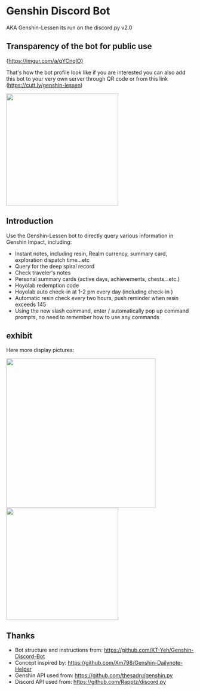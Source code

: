 # Genshin Discord Bot 
AKA Genshin-Lessen its run on the discord.py v2.0

## Transparency of the bot for public use 

{https://imgur.com/a/qYCnqIO}
<!-- <img src="https://imgur.com/a/qYCnqIO" width="300"/> -->

That's how the bot profile look like if you are interested you can also add this bot to your very own server
through QR code or from this link (https://cutt.ly/genshin-lessen)

<img src="https://imgur.com/a/UibzUmy" width="300"/>


## Introduction
Use the Genshin-Lessen bot to directly query various information in Genshin Impact, including:
- Instant notes, including resin, Realm currency, summary card, exploration dispatch time...etc
- Query for the deep spiral record
- Check traveler's notes
- Personal summary cards (active days, achievements, chests...etc.)
- Hoyolab redemption code
- Hoyolab auto check-in at 1-2 pm every day (including check-in )
- Automatic resin check every two hours, push reminder when resin exceeds 145
- Using the new slash command, enter / automatically pop up command prompts, no need to remember how to use any commands


## exhibit
Here more display pictures:

<img src="https://imgur.com/a/WwXUvO3" width="400"/> <img src="https://imgur.com/a/XbfJXwe" width="300" />

## Thanks
- Bot structure and instructions from: https://github.com/KT-Yeh/Genshin-Discord-Bot
- Concept inspired by: https://github.com/Xm798/Genshin-Dailynote-Helper
- Genshin API used from: https://github.com/thesadru/genshin.py
- Discord API used from: https://github.com/Rapptz/discord.py

